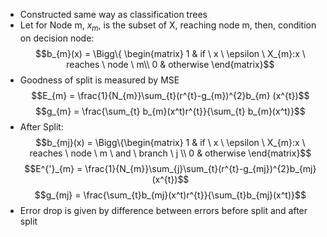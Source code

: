 - Constructed same way as classification trees
- Let for Node m, $x_{m}$, is the subset of X, reaching node m, then, condition on decision node:
$$b_{m}(x) = \Bigg\{ \begin{matrix}
1 &  if \ x \ \epsilon \ X_{m}:x \ reaches \ node \ m\\
0 & otherwise
\end{matrix}$$
- Goodness of split is measured by MSE
$$E_{m} = \frac{1}{N_{m}}\sum_{t}(r^{t}-g_{m})^{2}b_{m} (x^{t})$$
$$g_{m} = \frac{\sum_{t} b_{m}(x^t)r^{t}}{\sum_{t} b_{m}(x^t)}$$
- After Split:
$$b_{mj}(x) = \Bigg\{\begin{matrix}
1 &  if \ x \ \epsilon \ X_{m}:x \ reaches \ node \ m \ and \ branch \ j \\
0 & otherwise
\end{matrix}$$
$$E^{'}_{m} = \frac{1}{N_{m}}\sum_{j}\sum_{t}(r^{t}-g_{mj})^{2}b_{mj}(x^{t})$$
$$g_{mj} = \frac{\sum_{t}b_{mj}(x^t)r^{t}}{\sum_{t}b_{mj}(x^t)}$$
- Error drop is given by difference between errors before split and after split

